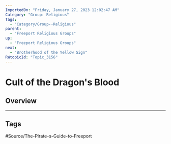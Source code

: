 ```yaml
---
ImportedOn: "Friday, January 27, 2023 12:02:47 AM"
Category: "Group: Religious"
Tags:
  - "Category/Group--Religious"
parent:
  - "Freeport Religious Groups"
up:
  - "Freeport Religious Groups"
next:
  - "Brotherhood of the Yellow Sign"
RWtopicId: "Topic_3156"
---
```

# Cult of the Dragon's Blood
## Overview

---
## Tags
#Source/The-Pirate-s-Guide-to-Freeport

